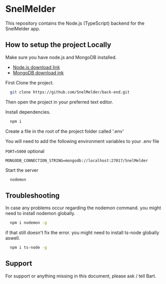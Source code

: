 
# SnelMelder

This repository contains the Node.js (TypeScript) backend for the SnelMelder app.


## How to setup the project Locally

Make sure you have node.js and MongoDB installed.

- [Node.js download link](https://nodejs.org/en/download/)
- [MongoDB download ink](https://www.mongodb.com/try/download/community)

First Clone the project.

```bash
  git clone https://github.com/SnelMelder/back-end.git
```

Then open the project in your preferred text editor.

Install dependencies.
```bash
  npm i
```

Create a file in the root of the project folder called '.env'

You will need to add the following environment variables to your .env file

`PORT=5000` optional

`MONGODB_CONNECTION_STRING=mongodb://localhost:27017/SnelMelder`

Start the server

```bash
  nodemon
```

## Troubleshooting
In case any problems occur regarding the nodemon command. you might need to install nodemon globally.

```bash
  npm i nodemon -g 
```
if that still doesn't fix the error. you might need to install ts-node globally aswell.

```bash
  npm i ts-node -g
```



## Support

For support or anything missing in this document, please ask / tell Bart.

